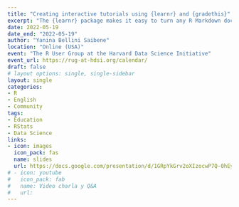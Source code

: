 ```yaml
---
title: "Creating interactive tutorials using {learnr} and {gradethis}"
excerpt: "The {learnr} package makes it easy to turn any R Markdown document into an interactive tutorial. Tutorials consist of content along with interactive components for checking and reinforcing understanding. Tutorials automatically preserve work done within them, so if a user works on a few exercises or questions and returns to the tutorial later they can pick up right where they left off."
date: 2022-05-19
date_end: "2022-05-19"
author: "Yanina Bellini Saibene"
location: "Online (USA)"
event: "The R User Group at the Harvard Data Science Initiative"
event_url: https://rug-at-hdsi.org/calendar/
draft: false
# layout options: single, single-sidebar
layout: single
categories:
- R
- English
- Community
tags:
- Education
- RStats
- Data Science
links:
- icon: images
  icon_pack: fas
  name: slides 
  url: https://docs.google.com/presentation/d/1GRpYkGrv2oXIzocwP7Q-0hEyUyzGQHBwv18_kr910c4/edit?usp=sharing
# - icon: youtube
#   icon_pack: fab
#   name: Video charla y Q&A 
#   url: 
---
```


